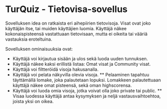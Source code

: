 # TurQuiz - Tietovisa-sovellus

Sovelluksen idea on ratkaista eri aihepiirien tietovisoja. Visat ovat joko käyttäjän itse, tai muiden käyttäjien luomia.
Käyttäjä näkee kokonaispisteensä vastattuaan tietovisaan, mutta ei oikeita tai vääriä vastauksia eroteltuina.

Sovelluksen ominaisuuksia ovat:

* Käyttäjä voi kirjautua sisään ja ulos sekä luoda uuden tunnuksen.
* Käyttäjä näkee kaksi erillistä listaa: Omat visat ja Community visat.
* Käyttäjä voi filtteröidä visoja hakusanalla.
* Käyttäjä voi pelata näkyvilla olevia visoja.
** Pelaaminen tapahtuu täyttämällä lomake, joka palautetaan lopuksi. Lomakkeen palautettuaan käyttäjä näkee omat pisteensä, sekä oman highscorensa.
* Käyttäjä voi luoda omia visoja, jotka voivat olla joko private tai public.
** Visaa luodessa käyttäjä antaa kysymyksen ja neljä vastausvaihtoehtoa, joista yksi on oikea.
